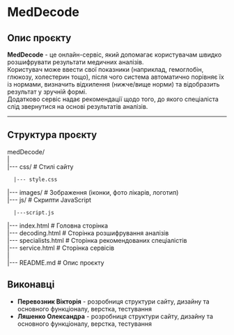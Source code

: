 # MedDecode

## Опис проєкту
**MedDecode** - це онлайн-сервіс, який допомагає користувачам швидко розшифрувати результати медичних аналізів.  
Користувач може ввести свої показники (наприклад, гемоглобін, глюкозу, холестерин тощо), після чого система 
автоматично порівняє їх із нормами, визначить відхилення (нижче/вище норми) та відобразить результат у зручній формі.  
Додатково сервіс надає рекомендації щодо того, до якого спеціаліста слід звернутися на основі результатів аналізів.

---

## Структура проєкту
medDecode/                                                               
|                                                                                  
|--- css/ # Стилі сайту  

      |--- style.css                                                                
|--- images/ # Зображення (іконки, фото лікарів, логотип)                          
|--- js/ # Скрипти JavaScript               

      |---script.js                                                                           
|--- index.html # Головна сторінка                                               
|--- decoding.html # Сторінка розшифрування аналізів                                      
|--- specialists.html # Сторінка рекомендованих спеціалістів                                         
|--- service.html # Сторінка сервісів                                                              
|                                                                                              
|--- README.md # Опис проєкту                                                        


## Виконавці
- **Перевозник Вікторія** - розробниця структури сайту, дизайну та основного функціоналу, верстка, тестування
- **Ляшенко Олександра** - розробниця структури сайту, дизайну та основного функціоналу, верстка, тестування
